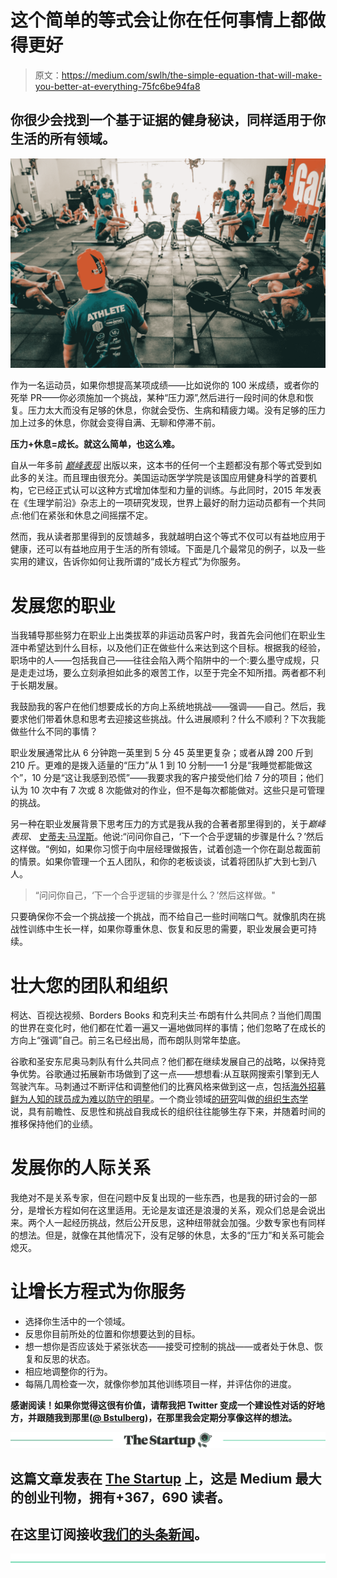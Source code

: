 # 这个简单的等式会让你在任何事情上都做得更好

> 原文：<https://medium.com/swlh/the-simple-equation-that-will-make-you-better-at-everything-75fc6be94fa8>

## 你很少会找到一个基于证据的健身秘诀，同样适用于你生活的所有领域。

![](img/c4e70d9aee8249262e36464b1fcd2aaf.png)

作为一名运动员，如果你想提高某项成绩——比如说你的 100 米成绩，或者你的死举 PR——你必须施加一个挑战，某种“压力源”,然后进行一段时间的休息和恢复。压力太大而没有足够的休息，你就会受伤、生病和精疲力竭。没有足够的压力加上过多的休息，你就会变得自满、无聊和停滞不前。

**压力+休息=成长。就这么简单，也这么难。**

自从一年多前 [*巅峰表现*](https://www.amazon.com/gp/product/162336793X/ref=as_li_tl?ie=UTF8&tag=peakperformance20-20&camp=1789&creative=9325&linkCode=as2&creativeASIN=162336793X&linkId=03f8d3f1b3d41acad96636b31c372c62) 出版以来，这本书的任何一个主题都没有那个等式受到如此多的关注。而且理由很充分。美国运动医学学院是该国应用健身科学的首要机构，它已经正式认可以这种方式增加体型和力量的训练。与此同时，2015 年发表在《生理学前沿》杂志上的一项研究发现，世界上最好的耐力运动员都有一个共同点:他们在紧张和休息之间摇摆不定。

然而，我从读者那里得到的反馈越多，我就越明白这个等式不仅可以有益地应用于健康，还可以有益地应用于生活的所有领域。下面是几个最常见的例子，以及一些实用的建议，告诉你如何让我所谓的“成长方程式”为你服务。

# 发展您的职业

当我辅导那些努力在职业上出类拔萃的非运动员客户时，我首先会问他们在职业生涯中希望达到什么目标，以及他们正在做些什么来达到这个目标。根据我的经验，职场中的人——包括我自己——往往会陷入两个陷阱中的一个:要么墨守成规，只是走走过场，要么立刻承担如此多的艰苦工作，以至于完全不知所措。两者都不利于长期发展。

我鼓励我的客户在他们想要成长的方向上系统地挑战——强调——自己。然后，我要求他们带着休息和思考去迎接这些挑战。什么进展顺利？什么不顺利？下次我能做些什么不同的事情？

职业发展通常比从 6 分钟跑一英里到 5 分 45 英里更复杂；或者从蹲 200 斤到 210 斤。更难的是拨入适量的“压力”从 1 到 10 分制——1 分是“我睡觉都能做这个”，10 分是“这让我感到恐慌”——我要求我的客户接受他们给 7 分的项目；他们认为 10 次中有 7 次或 8 次能做对的作业，但不是每次都能做对。这些只是可管理的挑战。

另一种在职业发展背景下思考压力的方式是我从我的合著者那里得到的，关于*巅峰表现、* [史蒂夫·马涅斯](https://www.scienceofrunning.com/?v=7516fd43adaa)。他说:“问问你自己，‘下一个合乎逻辑的步骤是什么？’然后这样做。“例如，如果你习惯于向中层经理做报告，试着创造一个你在副总裁面前的情景。如果你管理一个五人团队，和你的老板谈谈，试着将团队扩大到七到八人。

> “问问你自己，‘下一个合乎逻辑的步骤是什么？’然后这样做。"

只要确保你不会一个挑战接一个挑战，而不给自己一些时间喘口气。就像肌肉在挑战性训练中生长一样，如果你尊重休息、恢复和反思的需要，职业发展会更可持续。

# 壮大您的团队和组织

柯达、百视达视频、Borders Books 和克利夫兰·布朗有什么共同点？当他们周围的世界在变化时，他们都在忙着一遍又一遍地做同样的事情；他们忽略了在成长的方向上“强调”自己。前三名已经出局，而布朗队则常年垫底。

谷歌和圣安东尼奥马刺队有什么共同点？他们都在继续发展自己的战略，以保持竞争优势。谷歌通过拓展新市场做到了这一点——想想看:从互联网搜索引擎到无人驾驶汽车。马刺通过不断评估和调整他们的比赛风格来做到这一点，包括[海外招募鲜为人知的球员成为难以防守的明星](http://bleacherreport.com/articles/2105584-how-san-antonio-spurs-evolved-yet-again-into-nba-champions)。一个商业领域[的研究](https://www.annualreviews.org/doi/abs/10.1146/annurev.so.10.080184.000443)叫做[的组织生态学](https://www.gsb.stanford.edu/faculty-research/publications/organizational-ecology) 说，具有前瞻性、反思性和挑战自我成长的组织往往能够生存下来，并随着时间的推移保持他们的业绩。

# 发展你的人际关系

我绝对不是关系专家，但在问题中反复出现的一些东西，也是我的研讨会的一部分，是增长方程如何在这里适用。无论是友谊还是浪漫的关系，观众们总是会说出来。两个人一起经历挑战，然后公开反思，这种纽带就会加强。少数专家也有同样的想法。但是，就像在其他情况下，没有足够的休息，太多的“压力”和关系可能会熄灭。

# 让增长方程式为你服务

*   选择你生活中的一个领域。
*   反思你目前所处的位置和你想要达到的目标。
*   想一想你是否应该处于紧张状态——接受可控制的挑战——或者处于休息、恢复和反思的状态。
*   相应地调整你的行为。
*   每隔几周检查一次，就像你参加其他训练项目一样，并评估你的进度。

**感谢阅读！如果你觉得这很有价值，请帮我把 Twitter 变成一个建设性对话的好地方，并跟随我到那里(**[**@ Bstulberg**](https://twitter.com/Bstulberg)**)，在那里我会定期分享像这样的想法。**

[![](img/308a8d84fb9b2fab43d66c117fcc4bb4.png)](https://medium.com/swlh)

## 这篇文章发表在 [The Startup](https://medium.com/swlh) 上，这是 Medium 最大的创业刊物，拥有+367，690 读者。

## 在这里订阅接收[我们的头条新闻](http://growthsupply.com/the-startup-newsletter/)。

[![](img/b0164736ea17a63403e660de5dedf91a.png)](https://medium.com/swlh)